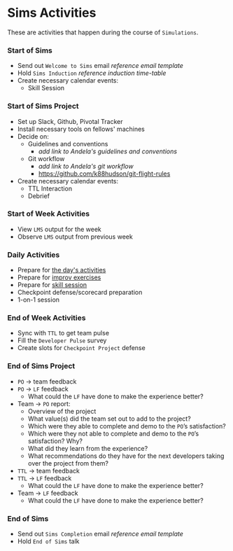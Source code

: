 # Sims Activities

These are activities that happen during the course of `Simulations`.

### Start of Sims

* Send out `Welcome to Sims` email *reference email template*
* Hold `Sims Induction` *reference induction time-table*
* Create necessary calendar events:
    * Skill Session

### Start of Sims Project

* Set up Slack, Github, Pivotal Tracker
* Install necessary tools on fellows' machines
* Decide on:
    * Guidelines and conventions
        * *add link to Andela's guidelines and conventions*
    * Git workflow
        * *add link to Andela's git workflow*
        * https://github.com/k88hudson/git-flight-rules
* Create necessary calendar events:
    * TTL Interaction
    * Debrief

### Start of Week Activities

* View `LMS` output for the week
* Observe `LMS` output from previous week

### Daily Activities

* Prepare for [the day's activities](https://docs.google.com/spreadsheets/d/10Wcdd1sQXK6pmRUFC28y5dJHhKYp87aDeK4XNgTYXMw/edit?ts=59df870e&pli=1#gid=1736526133)
* Prepare for [improv exercises](https://docs.google.com/document/d/1Cle31FbTySn9WUr5KvP2F0-bP195UFqX0rWPbXr4boo/edit?pli=1#heading=h.k7uqgcgmfczk)
* Prepare for [skill session](https://docs.google.com/document/d/1R36YL_KDyOQV7S4GV0_FXyeV3_-O6n8XFyzzvMfTl48/edit?pli=1#)
* Checkpoint defense/scorecard preparation
* 1-on-1 session

### End of Week Activities

* Sync with `TTL` to get team pulse
* Fill the `Developer Pulse` survey
* Create slots for `Checkpoint Project` defense

### End of Sims Project

* `PO` -> team feedback
* `PO` -> `LF` feedback
    * What could the `LF` have done to make the experience better?
* Team -> `PO` report:
    * Overview of the project
    * What value(s) did the team set out to add to the project?
    * Which were they able to complete and demo to the `PO`’s satisfaction?
    * Which were they not able to complete and demo to the `PO`’s satisfaction? Why?
    * What did they learn from the experience?
    * What recommendations do they have for the next developers taking over the project from them?
* `TTL` -> team feedback
* `TTL` -> `LF` feedback
    * What could the `LF` have done to make the experience better?
* Team -> `LF` feedback
    * What could the `LF` have done to make the experience better?

### End of Sims

* Send out `Sims Completion` email *reference email template*
* Hold `End of Sims` talk

